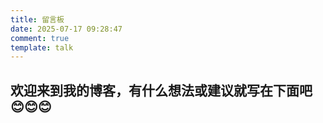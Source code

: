 ```yaml
---
title: 留言板
date: 2025-07-17 09:28:47
comment: true
template: talk
---
```


## 欢迎来到我的博客，有什么想法或建议就写在下面吧😊😊😊
